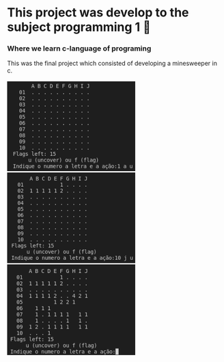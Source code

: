 # This project was develop to the subject programming 1 :floppy_disk:
### Where we learn c-language of programing
This was the final project which consisted of developing a minesweeper in c.<br><br>
[<img width="300px" src="https://github.com/GBarradas/P1-mineweeper/blob/main/ft/1.png?raw=true" alt="img1">](https://github.com/GBarradas/P1-mineweeper/blob/main/ft/1.png?raw=true) 
[<img width="300px" src="https://github.com/GBarradas/P1-mineweeper/blob/main/ft/2.png?raw=true" alt="img1">](https://github.com/GBarradas/P1-mineweeper/blob/main/ft/2.png?raw=true) 
[<img width="300px" src="https://github.com/GBarradas/P1-mineweeper/blob/main/ft/3.png?raw=true" alt="img1">](https://github.com/GBarradas/P1-mineweeper/blob/main/ft/3.png?raw=true) 

